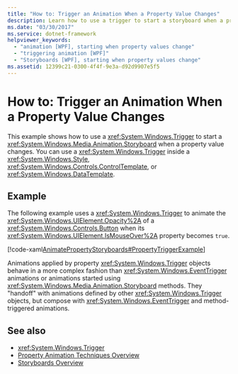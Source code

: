 ```yaml
---
title: "How to: Trigger an Animation When a Property Value Changes"
description: Learn how to use a trigger to start a storyboard when a property value changes.
ms.date: "03/30/2017"
ms.service: dotnet-framework
helpviewer_keywords: 
  - "animation [WPF], starting when property values change"
  - "triggering animation [WPF]"
  - "Storyboards [WPF], starting when property values change"
ms.assetid: 12399c21-0300-4f4f-9e3a-d92d9907e5f5
---
```

# How to: Trigger an Animation When a Property Value Changes

This example shows how to use a <xref:System.Windows.Trigger> to start a <xref:System.Windows.Media.Animation.Storyboard> when a property value changes. You can use a <xref:System.Windows.Trigger> inside a <xref:System.Windows.Style>, <xref:System.Windows.Controls.ControlTemplate>, or <xref:System.Windows.DataTemplate>.  
  
## Example  

The following example uses a <xref:System.Windows.Trigger> to animate the <xref:System.Windows.UIElement.Opacity%2A> of a <xref:System.Windows.Controls.Button> when its <xref:System.Windows.UIElement.IsMouseOver%2A> property becomes `true`.  
  
[!code-xaml[AnimatePropertyStoryboards#PropertyTriggerExample](~/samples/snippets/xaml/VS_Snippets_Wpf/AnimatePropertyStoryboards/XAML/PropertyTriggerExample.xaml#propertytriggerexample)]  
  
Animations applied by property <xref:System.Windows.Trigger> objects behave in a more complex fashion than <xref:System.Windows.EventTrigger> animations or animations started using <xref:System.Windows.Media.Animation.Storyboard> methods.  They "handoff" with animations defined by other <xref:System.Windows.Trigger> objects, but compose with <xref:System.Windows.EventTrigger> and method-triggered animations.  
  
## See also

- <xref:System.Windows.Trigger>
- [Property Animation Techniques Overview](property-animation-techniques-overview.md)
- [Storyboards Overview](storyboards-overview.md)
